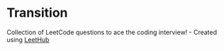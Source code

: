 # Transition
Collection of LeetCode questions to ace the coding interview! - Created using [LeetHub](https://github.com/QasimWani/LeetHub)
